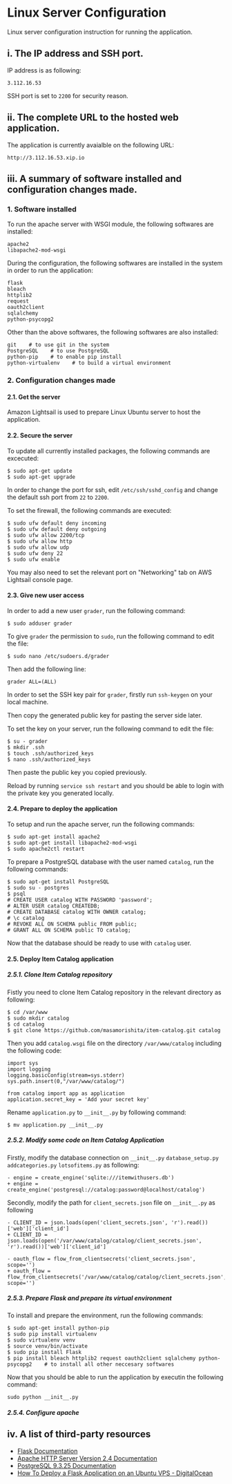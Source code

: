 # Linux Server Configuration
Linux server configuration instruction for running the application.


## i. The IP address and SSH port.
IP address is as following:
```
3.112.16.53
```

SSH port is set to `2200` for security reason.


## ii. The complete URL to the hosted web application.

The application is currently avaialble on the following URL:
```
http://3.112.16.53.xip.io
```


## iii. A summary of software installed and configuration changes made.

### 1. Software installed
To run the apache server with WSGI module, the following softwares are installed:
```
apache2
libapache2-mod-wsgi
```
During the configuration, the following softwares are installed in the system
in order to run the application:
```
flask
bleach
httplib2
request
oauth2client
sqlalchemy
python-psycopg2
```
Other than the above softwares, the following softwares are also installed:
```
git    # to use git in the system
PostgreSQL    # to use PostgreSQL
python-pip    # to enable pip install
python-virtualenv    # to build a virtual environment

```


### 2. Configuration changes made

#### 2.1. Get the server
Amazon Lightsail is used to prepare Linux Ubuntu server to host the application.

#### 2.2. Secure the server
To update all currently installed packages, the following commands are excecuted:
```
$ sudo apt-get update
$ sudo apt-get upgrade
```

In order to change the port for ssh, edit `/etc/ssh/sshd_config` and change the default ssh port from `22` to `2200`.

To set the firewall, the following commands are executed:
```
$ sudo ufw default deny incoming
$ sudo ufw default deny outgoing
$ sudo ufw allow 2200/tcp
$ sudo ufw allow http
$ sudo ufw allow udp
$ sudo ufw deny 22
$ sudo ufw enable
```

You may also need to set the relevant port on "Networking" tab on AWS Lightsail console page. 


#### 2.3. Give new user access
In order to add a new user `grader`, run the following command:
```
$ sudo adduser grader
```


To give `grader` the permission to `sudo`, run the following command to edit the file:
```
$ sudo nano /etc/sudoers.d/grader
```
Then add the following line:
```
grader ALL=(ALL)
```


In order to set the SSH key pair for `grader`, firstly run `ssh-keygen` on your local machine.

Then copy the generated public key for pasting the server side later.

To set the key on your server, run the following command to edit the file:
```
$ su - grader
$ mkdir .ssh
$ touch .ssh/authorized_keys
$ nano .ssh/authorized_keys
```
Then paste the public key you copied previously.


Reload by running `service ssh restart` and you should be able to login with the private key you generated locally.


#### 2.4. Prepare to deploy the application
To setup and run the apache server, run the following commands:
```
$ sudo apt-get install apache2
$ sudo apt-get install libapache2-mod-wsgi
$ sudo apache2ctl restart
```

To prepare a PostgreSQL database with the user named `catalog`, run the following commands:
```
$ sudo apt-get install PostgreSQL
$ sudo su - postgres
$ psql
# CREATE USER catalog WITH PASSWORD 'password';
# ALTER USER catalog CREATEDB;
# CREATE DATABASE catalog WITH OWNER catalog;
# \c catalog
# REVOKE ALL ON SCHEMA public FROM public;
# GRANT ALL ON SCHEMA public TO catalog;
```
Now that the database should be ready to use with `catalog` user.


#### 2.5. Deploy Item Catalog application
##### 2.5.1. Clone Item Catalog repository
Fistly you need to clone Item Catalog repository in the relevant directory as following:
```
$ cd /var/www
$ sudo mkdir catalog
$ cd catalog
$ git clone https://github.com/masamorishita/item-catalog.git catalog
```

Then you add `catalog.wsgi` file on the directory `/var/www/catalog` including the following code:
```
import sys
import logging
logging.basicConfig(stream=sys.stderr)
sys.path.insert(0,"/var/www/catalog/")

from catalog import app as application
application.secret_key = 'Add your secret key'
```

Rename `application.py` to `__init__.py` by following command:
```
$ mv application.py __init__.py
```

##### 2.5.2. Modify some code on Item Catalog Application
Firstly, modify the database connection on `__init__.py` `database_setup.py` `addcategories.py` `lotsofitems.py` as following:
```
- engine = create_engine('sqlite:///itemwithusers.db')
+ engine = create_engine('postgresql://catalog:password@localhost/catalog')
```

Secondly, modify the path for `client_secrets.json` file on `__init__.py` as following
```
- CLIENT_ID = json.loads(open('client_secrets.json', 'r').read())['web']['client_id']
+ CLIENT_ID = json.loads(open('/var/www/catalog/catalog/client_secrets.json', 'r').read())['web']['client_id']
```
```
- oauth_flow = flow_from_clientsecrets('client_secrets.json', scope='')
+ oauth_flow = flow_from_clientsecrets('/var/www/catalog/catalog/client_secrets.json', scope='')
```

##### 2.5.3. Prepare Flask and prepare its virtual environment
To install and prepare the environment, run the following commands:
```
$ sudo apt-get install python-pip
$ sudo pip install virtualenv
$ sudo virtualenv venv
$ source venv/bin/activate
$ sudo pip install Flask
$ pip install bleach httplib2 request oauth2client sqlalchemy python-psycopg2    # to install all other neccesary softwares
```
Now that you should be able to run the application by executin the following command:
```
sudo python __init__.py
```

##### 2.5.4. Configure apache




## iv. A list of third-party resources
- [Flask Documentation](http://flask.pocoo.org/docs/0.12/)
- [Apache HTTP Server Version 2.4 Documentation](https://httpd.apache.org/docs/2.4/)
- [PostgreSQL 9.3.25 Documentation](https://www.postgresql.org/docs/9.3/index.html)
- [How To Deploy a Flask Application on an Ubuntu VPS - DigitalOcean](https://www.digitalocean.com/community/tutorials/how-to-deploy-a-flask-application-on-an-ubuntu-vps)
